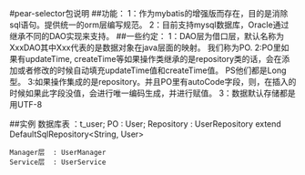 #pear-selector包说明
##功能：
    1：作为mybatis的增强版而存在，目的是消除sql语句。提供统一的orm层编写规范。
    2：目前支持mysql数据库，Oracle通过继承不同的DAO实现来支持。
##一些约定：
    1：DAO层为借口层，默认名称为  XxxDAO其中Xxx代表的是数据对象在java层面的映射。
    我们称为PO.
    2:PO里如果有updateTime, createTime等如果操作类继承的是repository类的话，会在添加或者修改的时候自动填充updateTime值和createTime值。
    PS他们都是Long型。
    3:如果操作集成的是repository。并且PO里有autoCode字段，则，在插入的时候如果此字段没值，会进行唯一编码生成，并进行赋值。
    3：数据默认存储都是用UTF-8
    
##实例
    数据库表    ：t_user;
    PO         : User;
    Repository : UserRepository extend DefaultSqlRepository<String, User>
    
    Manager层  : UserManager
    Service层  : UserService
    
 